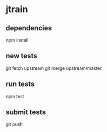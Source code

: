 # jtrain

## dependencies
npm install

## new tests
git fetch upstream
git merge upstream/master

## run tests
npm test

## submit tests
git push

